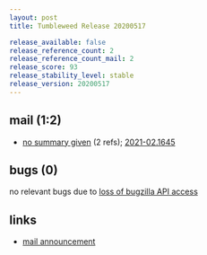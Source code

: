 ```yaml
---
layout: post
title: Tumbleweed Release 20200517

release_available: false
release_reference_count: 2
release_reference_count_mail: 2
release_score: 93
release_stability_level: stable
release_version: 20200517
---
```


## mail (1:2)

- [no summary given](https://github.com/boombatower/tumbleweed-review/issues/10) (2 refs); [2021-02.1645](https://github.com/boombatower/tumbleweed-review/issues/10)

## bugs (0)

<!--more-->

no relevant bugs due to [loss of bugzilla API access](https://bugzilla.opensuse.org/show_bug.cgi?id=1157722)



## links

- [mail announcement](https://github.com/boombatower/tumbleweed-review/issues/10)
